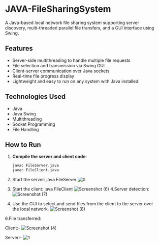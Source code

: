 # JAVA-FileSharingSystem
A Java-based local network file sharing system supporting server discovery, multi-threaded parallel file transfers, and a GUI interface using Swing.
 
## Features

- Server-side multithreading to handle multiple file requests
- File selection and transmission via Swing GUI
- Client-server communication over Java sockets
- Real-time file progress display
- Lightweight and easy to run on any system with Java installed

## Technologies Used

- Java
- Java Swing
- Multithreading
- Socket Programming
- File Handling
## How to Run

1. **Compile the server and client code**:
   ```bash
   javac FileServer.java
   javac FileClient.java
   
2. Start the server:
   java FileServer
   ![0](https://github.com/user-attachments/assets/ab2505df-ef7e-4605-9392-fbb62210d96b)


3. Start the client:
   java FileClient
![Screenshot (6)](https://github.com/user-attachments/assets/07bc6093-ef88-47c8-81f0-fabc1abe02f0)
4.Server detection:
![Screenshot (7)](https://github.com/user-attachments/assets/0bb2c283-c85d-437b-bef7-2fe1dabdea48)

5. Use the GUI to select and send files from the client to the server over the local network.
![Screenshot (8)](https://github.com/user-attachments/assets/b4b99d3d-e9d4-4815-b6fa-a2fbf0e90ae1)

6.File transferred:

Client:-
![Screenshot (4)](https://github.com/user-attachments/assets/1cefdd35-13d1-477b-9e17-5c7f3a619117)

Server:-
![1](https://github.com/user-attachments/assets/bdf712ee-3292-4a47-b7fc-0d220922b1ec)
